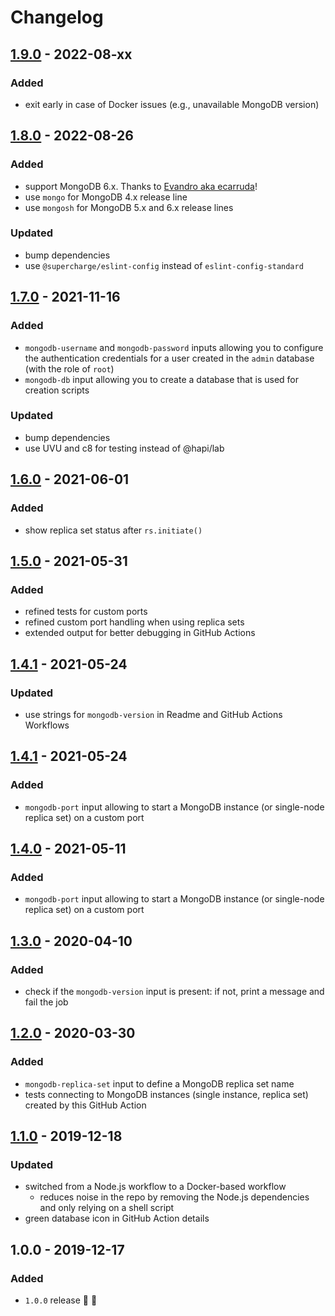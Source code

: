 # Changelog


## [1.9.0](https://github.com/superchargejs/mongodb-github-action/compare/v1.8.0...v1.9.0) - 2022-08-xx

### Added
- exit early in case of Docker issues (e.g., unavailable MongoDB version)


## [1.8.0](https://github.com/superchargejs/mongodb-github-action/compare/v1.7.0...v1.8.0) - 2022-08-26

### Added
- support MongoDB 6.x. Thanks to [Evandro aka ecarruda](https://github.com/ecarruda)!
- use `mongo` for MongoDB 4.x release line
- use `mongosh` for MongoDB 5.x and 6.x release lines

### Updated
- bump dependencies
- use `@supercharge/eslint-config` instead of `eslint-config-standard`


## [1.7.0](https://github.com/superchargejs/mongodb-github-action/compare/v1.6.0...v1.7.0) - 2021-11-16

### Added
- `mongodb-username` and `mongodb-password` inputs allowing you to configure the authentication credentials for a user created in the `admin` database (with the role of `root`)
- `mongodb-db` input allowing you to create a database that is used for creation scripts

### Updated
- bump dependencies
- use UVU and c8 for testing instead of @hapi/lab


## [1.6.0](https://github.com/superchargejs/mongodb-github-action/compare/v1.5.0...v1.6.0) - 2021-06-01

### Added
- show replica set status after `rs.initiate()`


## [1.5.0](https://github.com/superchargejs/mongodb-github-action/compare/v1.4.1...v1.5.0) - 2021-05-31

### Added
- refined tests for custom ports
- refined custom port handling when using replica sets
- extended output for better debugging in GitHub Actions


## [1.4.1](https://github.com/superchargejs/mongodb-github-action/compare/v1.4.0...v1.4.1) - 2021-05-24

### Updated
- use strings for `mongodb-version` in Readme and GitHub Actions Workflows


## [1.4.1](https://github.com/superchargejs/mongodb-github-action/compare/v1.4.0...v1.4.1) - 2021-05-24

### Added
- `mongodb-port` input allowing to start a MongoDB instance (or single-node replica set) on a custom port


## [1.4.0](https://github.com/superchargejs/mongodb-github-action/compare/v1.3.0...v1.4.0) - 2021-05-11

### Added
- `mongodb-port` input allowing to start a MongoDB instance (or single-node replica set) on a custom port


## [1.3.0](https://github.com/superchargejs/mongodb-github-action/compare/v1.2.0...v1.3.0) - 2020-04-10

### Added
- check if the `mongodb-version` input is present: if not, print a message and fail the job


## [1.2.0](https://github.com/superchargejs/mongodb-github-action/compare/v1.1.0...v1.2.0) - 2020-03-30

### Added
- `mongodb-replica-set` input to define a MongoDB replica set name
- tests connecting to MongoDB instances (single instance, replica set) created by this GitHub Action


## [1.1.0](https://github.com/superchargejs/mongodb-github-action/compare/v1.0.0...v1.1.0) - 2019-12-18

### Updated
- switched from a Node.js workflow to a Docker-based workflow
  - reduces noise in the repo by removing the Node.js dependencies and only relying on a shell script
- green database icon in GitHub Action details


## 1.0.0 - 2019-12-17

### Added
- `1.0.0` release 🚀 🎉
